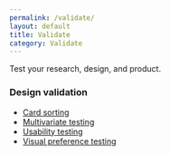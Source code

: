 ```yaml
---
permalink: /validate/
layout: default
title: Validate
category: Validate
---
```


Test your research, design, and product.

### Design validation

- [Card sorting](../card-sorting/)
- [Multivariate testing](../multivariate-testing/)
- [Usability testing](../usability-testing/)
- [Visual preference testing](../visual-preference-testing/)
